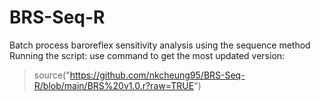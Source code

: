 # BRS-Seq-R
Batch process baroreflex sensitivity analysis using the sequence method
Running the script:
use command to get the most updated version:
> source("https://github.com/nkcheung95/BRS-Seq-R/blob/main/BRS%20v1.0.r?raw=TRUE")
